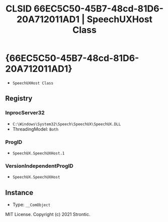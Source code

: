 ﻿---
title: "CLSID 66EC5C50-45B7-48cd-81D6-20A712011AD1 | SpeechUXHost Class"
excerpt: What is COM-Object CLSID 66EC5C50-45B7-48cd-81D6-20A712011AD1?
---

# {66EC5C50-45B7-48cd-81D6-20A712011AD1}

* `SpeechUXHost Class`

## Registry


### InprocServer32

* `C:\Windows\System32\Speech\SpeechUX\SpeechUX.DLL`
* ThreadingModel: `Both`

### ProgID

* `SpeechUX.SpeechUXHost.1`

### VersionIndependentProgID

* `SpeechUX.SpeechUXHost`

## Instance

* Type: `__ComObject`

MIT License. Copyright (c) 2021 Strontic.


